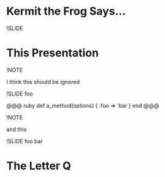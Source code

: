 # Kermit the Frog Says...

!SLIDE

# This Presentation

!NOTE

I think this should be ignored

!SLIDE foo

@@@ ruby
  def a_method(options)
    { :foo => 'bar }
  end
@@@

!NOTE

and this

!SLIDE foo bar

# The Letter Q
